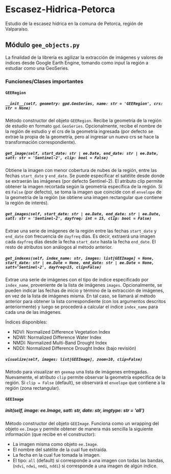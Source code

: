 # Escasez-Hidrica-Petorca
Estudio de la escasez hídrica en la comuna de Petorca, región de Valparaíso. 


## Módulo `gee_objects.py`

La finalidad de la librería es agilizar la extracción de imágenes y valores de índices desde Google Earth Engine, tomando como input la región a estudiar como una GeoSeries.

### Funciones/Clases importantes

#### `GEERegion`

#####  `__init__(self, geometry: gpd.GeoSeries, name: str = 'GEERegion', crs: str = None)`

Método constructor del objeto `GEERegion`. Recibe la geometría de la región de estudio en formato `gpd.GeoSeries`. Opcionalmente, recibe el nombre de la región de estudio y el crs de la geometría ingresada (por defecto se extrae la propia de la geometría, pero al ingresar un nuevo crs se hace la transformación correspondiente).

##### `get_image(self, start_date: str | ee.Date, end_date: str | ee.Date, satt: str = 'Sentinel-2', clip: bool = False)`

Obtiene la imagen con menor cobertura de nubes de la región, entre las fechas `start_date` y `end_date`. Se puede especificar el satélite desde donde se extraerán las imágenes (por defecto Sentinel-2). El atributo clip permite obtener la imagen recortada según la geometría específica de la región. Si es `False` (por defecto), se toma la imagen que coincide con el `envelope` de la geometría de la región (se obtiene una imagen rectangular que contiene la región de interés).

##### `get_images(self, start_date: str | ee.Date, end_date: str | ee.Date, satt: str = 'Sentinel-2', dayfreq: int = 15, clip: bool = False)`

Extrae una serie de imágenes de la región entre las fechas `start_date` y `end_date` con frecuencia de `dayfreq` días. Es decir, extraerá una imagen cada `dayfreq` días desde la fecha `start_date` hasta la fecha `end_date`. El resto de atributos son análogos al método anterior.

##### `get_indexes(self, index_name: str, images: list[GEEImage] = None, start_date: str | ee.Date = None, end_date: str | ee.Date = None, satt='Sentinel-2', dayfreq=15, clip=False)`

Extrae una serie de imágenes con el tipo de índice especificado por `index_name`, proveniente de la lista de imágenes `images`. Opcionalmente, se pueden indicar las fechas de inicio y término de la extracción de imágenes, en vez de la lista de imágenes misma. En tal caso, se llamará al método anterior para obtener la lista correspondiente (con los argumentos descritos anteriormente) y luego se procederá a calcular el índice `index_name` para cada una de las imágenes.

Índices disponibles:
- NDVI: Normalized Difference Vegetation Index
- NDWI: Normalized Difference Water Index
- NMDI: Normalized Multi-Band Drought Index
- NDDI: Normalized Difference Drought Index (bajo revisión)

##### `visualize(self, images: list[GEEImage], zoom=10, clip=False)`

Método para visualizar en `geemap` una lista de imágenes entregadas. Nuevamente, el atributo `clip` permite observar la geometría específica de la región. Si `clip = False` (default), se observará el `envelope` que contiene a la región (zona rectangular).


#### `GEEImage`

##### __init__(self, image: ee.Image, satt: str, date: str, imgtype: str = 'all')

Método constructor del objeto `GEEImage`. Funciona como un wrapping del objeto `ee.Image` y permite obtener de manera más sencilla la siguiente información (que recibe en el constructor):

- La imagen misma como objeto `ee.Image`.
- El nombre del satélite de la cual fue extraída.
- La fecha en la cual fue tomada la imagen.
- El tipo: `all` (default) si corresponde a una imagen con todas las bandas, (`ndvi`, `ndwi`, `nmdi`, `nddi`) si corresponde a una imagen de algún índice.
